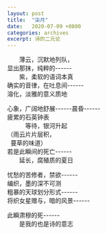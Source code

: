 ```yaml
---
layout: post
title:  "柒月"
date:   2020-07-09 +0800
categories: archives
excerpt: 诗的二元论
---
```


　　薄云，沉默地列队，<br>
显出那抹，纯粹的------<br>
　　紫，柔软的语词本真<br>
确实的音律，在吐息间------<br>
溶化，淡雅的意义质地<br>

心象，广阔地舒展------晨昏------<br>
疲累的石英钟表<br>
　　　等待，银河升起<br>
（雨云片片层积，<br>
  蔓草的味道）<br>
若是此瞬间的死亡------<br>
　　延长，腐殖质的夏日<br>

忧愁的苦修者，禁欲------<br>
编织，墨的深不可测<br>
粗暴的天球划分形式------<br>
将织女星赠与，暗的风景------<br>

此瞬肃穆的死------<br>
　　是我的也是诗的意志